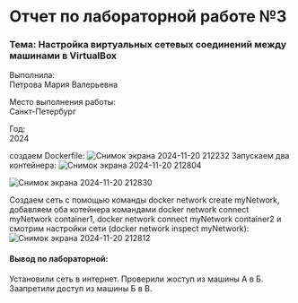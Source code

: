 # Отчет по лабораторной работе №3

### Тема: Настройка виртуальных сетевых соединений между машинами в VirtualBox

Выполнила:  
Петрова Мария Валерьевна

Место выполнения работы:  
Санкт-Петербург

Год:  
2024

создаем Dockerfile:
![Снимок экрана 2024-11-20 212232](https://github.com/user-attachments/assets/56fba65f-865b-42a3-ba72-caed00d6ec40)
Запускаем два контейнера:
![Снимок экрана 2024-11-20 212804](https://github.com/user-attachments/assets/5de6140c-b2d2-4946-9889-a7fe9644ddb8)

![Снимок экрана 2024-11-20 212830](https://github.com/user-attachments/assets/f3fc893d-6650-4477-832a-54b1dbda7f29)

Создаем сеть с помощью команды docker network create myNetwork,
добавляем оба котейнера командами docker network connect myNetwork container1, docker network connect myNetwork container2
и смотрим настройки сети (docker network inspect myNetwork):
![Снимок экрана 2024-11-20 212812](https://github.com/user-attachments/assets/33164655-516e-49a8-8f21-733d2559d086)


#### Вывод по лабораторной: 

Установили сеть в интернет. Проверили жоступ из машины A в Б. Заапретили доступ из машины Б в В.

